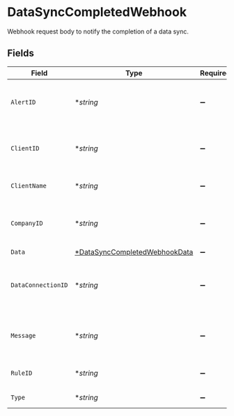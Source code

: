 # DataSyncCompletedWebhook

Webhook request body to notify the completion of a data sync.


## Fields

| Field                                                                                | Type                                                                                 | Required                                                                             | Description                                                                          | Example                                                                              |
| ------------------------------------------------------------------------------------ | ------------------------------------------------------------------------------------ | ------------------------------------------------------------------------------------ | ------------------------------------------------------------------------------------ | ------------------------------------------------------------------------------------ |
| `AlertID`                                                                            | **string*                                                                            | :heavy_minus_sign:                                                                   | Unique identifier of the webhook event.                                              |                                                                                      |
| `ClientID`                                                                           | **string*                                                                            | :heavy_minus_sign:                                                                   | Unique identifier for your client in Codat.                                          |                                                                                      |
| `ClientName`                                                                         | **string*                                                                            | :heavy_minus_sign:                                                                   | Name of your client in Codat.                                                        |                                                                                      |
| `CompanyID`                                                                          | **string*                                                                            | :heavy_minus_sign:                                                                   | Unique identifier for your SMB in Codat.                                             | 8a210b68-6988-11ed-a1eb-0242ac120002                                                 |
| `Data`                                                                               | [*DataSyncCompletedWebhookData](../../models/shared/datasynccompletedwebhookdata.md) | :heavy_minus_sign:                                                                   | N/A                                                                                  |                                                                                      |
| `DataConnectionID`                                                                   | **string*                                                                            | :heavy_minus_sign:                                                                   | Unique identifier for a company's data connection.                                   | 2e9d2c44-f675-40ba-8049-353bfcb5e171                                                 |
| `Message`                                                                            | **string*                                                                            | :heavy_minus_sign:                                                                   | A human readable message about the webhook.                                          |                                                                                      |
| `RuleID`                                                                             | **string*                                                                            | :heavy_minus_sign:                                                                   | Unique identifier for the rule.                                                      |                                                                                      |
| `Type`                                                                               | **string*                                                                            | :heavy_minus_sign:                                                                   | The type of rule.                                                                    |                                                                                      |